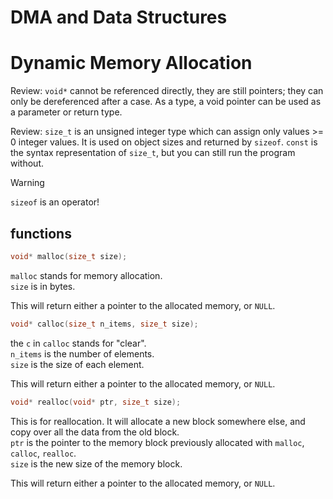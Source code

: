 DMA and Data Structures
===

# Dynamic Memory Allocation
Review: `void*` cannot be referenced directly,
they are still pointers; they can only be dereferenced after a case.
As a type, a void pointer can be used as a parameter or return type.

Review: `size_t` is an unsigned integer type which can assign only values >= 0 integer
values. It is used on object sizes and returned by `sizeof`.
`const` is the syntax representation of `size_t`, but you can still 
run the program without.

> [!warning]
> `sizeof` is an operator!

## functions
```c
void* malloc(size_t size);
```
`malloc` stands for memory allocation.  
`size` is in bytes.

This will return either a pointer to the allocated memory,
or `NULL`.


```c
void* calloc(size_t n_items, size_t size);
```
the `c` in `calloc` stands for "clear".  
`n_items` is the number of elements.  
`size` is the size of each element.

This will return either a pointer to the allocated memory,
or `NULL`.

```c
void* realloc(void* ptr, size_t size);
```
This is for reallocation.
It will allocate a new block somewhere else, and copy over all the data from the old block.  
`ptr` is the pointer to the memory block previously allocated with `malloc`, `calloc`, `realloc`.  
`size` is the new size of the memory block.

This will return either a pointer to the allocated memory,
or `NULL`.


